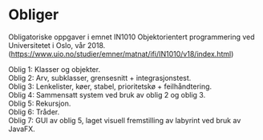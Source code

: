 # Obliger
Obligatoriske oppgaver i emnet IN1010 Objektorientert programmering ved Universitetet i Oslo, vår 2018. (https://www.uio.no/studier/emner/matnat/ifi/IN1010/v18/index.html)

Oblig 1: Klasser og objekter.  
Oblig 2: Arv, subklasser, grensesnitt + integrasjonstest.  
Oblig 3: Lenkelister, køer, stabel, prioritetskø + feilhåndtering.  
Oblig 4: Sammensatt system ved bruk av oblig 2 og oblig 3.  
Oblig 5: Rekursjon.  
Oblig 6: Tråder.  
Oblig 7: GUI av oblig 5, laget visuell fremstilling av labyrint ved bruk av JavaFX.

